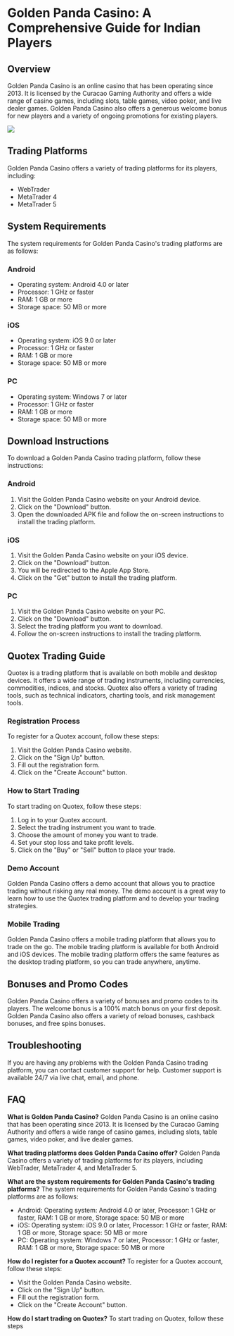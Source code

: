# Golden Panda Casino: A Comprehensive Guide for Indian Players

## Overview

Golden Panda Casino is an online casino that has been operating since
2013. It is licensed by the Curacao Gaming Authority and offers a wide
range of casino games, including slots, table games, video poker, and
live dealer games. Golden Panda Casino also offers a generous welcome
bonus for new players and a variety of ongoing promotions for existing
players.

[![](https://i.imgur.com/JJwkDm3.png)](https://traff.sbs/frcas)

## Trading Platforms

Golden Panda Casino offers a variety of trading platforms for its
players, including:

-   WebTrader
-   MetaTrader 4
-   MetaTrader 5

## System Requirements

The system requirements for Golden Panda Casino\'s trading platforms are
as follows:

### Android

-   Operating system: Android 4.0 or later
-   Processor: 1 GHz or faster
-   RAM: 1 GB or more
-   Storage space: 50 MB or more

### iOS

-   Operating system: iOS 9.0 or later
-   Processor: 1 GHz or faster
-   RAM: 1 GB or more
-   Storage space: 50 MB or more

### PC

-   Operating system: Windows 7 or later
-   Processor: 1 GHz or faster
-   RAM: 1 GB or more
-   Storage space: 50 MB or more

## Download Instructions

To download a Golden Panda Casino trading platform, follow these
instructions:

### Android

1.  Visit the Golden Panda Casino website on your Android device.
2.  Click on the "Download" button.
3.  Open the downloaded APK file and follow the on-screen instructions
    to install the trading platform.

### iOS

1.  Visit the Golden Panda Casino website on your iOS device.
2.  Click on the "Download" button.
3.  You will be redirected to the Apple App Store.
4.  Click on the "Get" button to install the trading platform.

### PC

1.  Visit the Golden Panda Casino website on your PC.
2.  Click on the "Download" button.
3.  Select the trading platform you want to download.
4.  Follow the on-screen instructions to install the trading platform.

## Quotex Trading Guide

Quotex is a trading platform that is available on both mobile and
desktop devices. It offers a wide range of trading instruments,
including currencies, commodities, indices, and stocks. Quotex also
offers a variety of trading tools, such as technical indicators,
charting tools, and risk management tools.

### Registration Process

To register for a Quotex account, follow these steps:

1.  Visit the Golden Panda Casino website.
2.  Click on the "Sign Up" button.
3.  Fill out the registration form.
4.  Click on the "Create Account" button.

### How to Start Trading

To start trading on Quotex, follow these steps:

1.  Log in to your Quotex account.
2.  Select the trading instrument you want to trade.
3.  Choose the amount of money you want to trade.
4.  Set your stop loss and take profit levels.
5.  Click on the "Buy" or "Sell" button to place your trade.

### Demo Account

Golden Panda Casino offers a demo account that allows you to practice
trading without risking any real money. The demo account is a great way
to learn how to use the Quotex trading platform and to develop your
trading strategies.

### Mobile Trading

Golden Panda Casino offers a mobile trading platform that allows you to
trade on the go. The mobile trading platform is available for both
Android and iOS devices. The mobile trading platform offers the same
features as the desktop trading platform, so you can trade anywhere,
anytime.

## Bonuses and Promo Codes

Golden Panda Casino offers a variety of bonuses and promo codes to its
players. The welcome bonus is a 100% match bonus on your first deposit.
Golden Panda Casino also offers a variety of reload bonuses, cashback
bonuses, and free spins bonuses.

## Troubleshooting

If you are having any problems with the Golden Panda Casino trading
platform, you can contact customer support for help. Customer support is
available 24/7 via live chat, email, and phone.

## FAQ

**What is Golden Panda Casino?** Golden Panda Casino is an online casino
that has been operating since 2013. It is licensed by the Curacao Gaming
Authority and offers a wide range of casino games, including slots,
table games, video poker, and live dealer games.

**What trading platforms does Golden Panda Casino offer?** Golden Panda
Casino offers a variety of trading platforms for its players, including
WebTrader, MetaTrader 4, and MetaTrader 5.

**What are the system requirements for Golden Panda Casino\'s trading
platforms?** The system requirements for Golden Panda Casino\'s trading
platforms are as follows:

-   Android: Operating system: Android 4.0 or later, Processor: 1 GHz or
    faster, RAM: 1 GB or more, Storage space: 50 MB or more
-   iOS: Operating system: iOS 9.0 or later, Processor: 1 GHz or faster,
    RAM: 1 GB or more, Storage space: 50 MB or more
-   PC: Operating system: Windows 7 or later, Processor: 1 GHz or
    faster, RAM: 1 GB or more, Storage space: 50 MB or more

**How do I register for a Quotex account?** To register for a Quotex
account, follow these steps:

-   Visit the Golden Panda Casino website.
-   Click on the "Sign Up" button.
-   Fill out the registration form.
-   Click on the "Create Account" button.

**How do I start trading on Quotex?** To start trading on Quotex, follow
these steps

